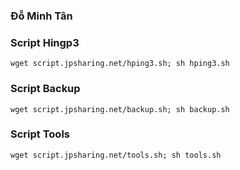 ### **Đỗ Minh Tân**
### Script Hingp3
```
wget script.jpsharing.net/hping3.sh; sh hping3.sh
```
### Script Backup
```
wget script.jpsharing.net/backup.sh; sh backup.sh
```
### Script Tools
```
wget script.jpsharing.net/tools.sh; sh tools.sh
```
